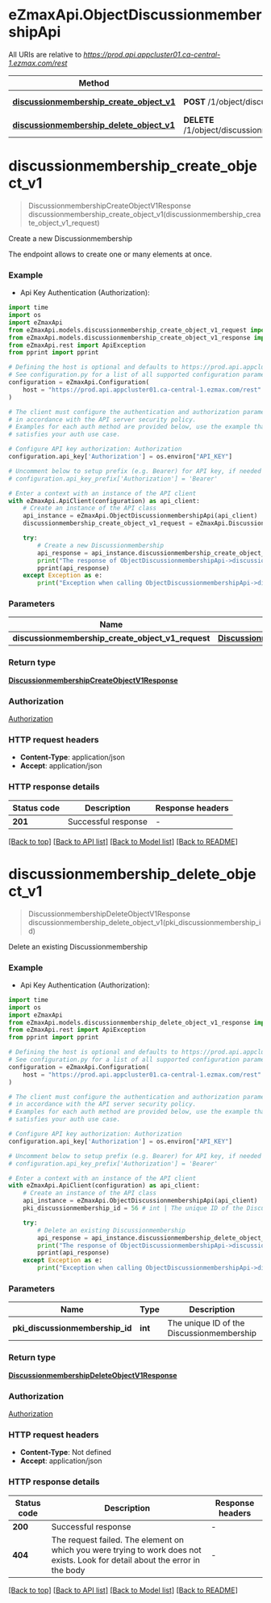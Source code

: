 # eZmaxApi.ObjectDiscussionmembershipApi

All URIs are relative to *https://prod.api.appcluster01.ca-central-1.ezmax.com/rest*

Method | HTTP request | Description
------------- | ------------- | -------------
[**discussionmembership_create_object_v1**](ObjectDiscussionmembershipApi.md#discussionmembership_create_object_v1) | **POST** /1/object/discussionmembership | Create a new Discussionmembership
[**discussionmembership_delete_object_v1**](ObjectDiscussionmembershipApi.md#discussionmembership_delete_object_v1) | **DELETE** /1/object/discussionmembership/{pkiDiscussionmembershipID} | Delete an existing Discussionmembership


# **discussionmembership_create_object_v1**
> DiscussionmembershipCreateObjectV1Response discussionmembership_create_object_v1(discussionmembership_create_object_v1_request)

Create a new Discussionmembership

The endpoint allows to create one or many elements at once.

### Example

* Api Key Authentication (Authorization):

```python
import time
import os
import eZmaxApi
from eZmaxApi.models.discussionmembership_create_object_v1_request import DiscussionmembershipCreateObjectV1Request
from eZmaxApi.models.discussionmembership_create_object_v1_response import DiscussionmembershipCreateObjectV1Response
from eZmaxApi.rest import ApiException
from pprint import pprint

# Defining the host is optional and defaults to https://prod.api.appcluster01.ca-central-1.ezmax.com/rest
# See configuration.py for a list of all supported configuration parameters.
configuration = eZmaxApi.Configuration(
    host = "https://prod.api.appcluster01.ca-central-1.ezmax.com/rest"
)

# The client must configure the authentication and authorization parameters
# in accordance with the API server security policy.
# Examples for each auth method are provided below, use the example that
# satisfies your auth use case.

# Configure API key authorization: Authorization
configuration.api_key['Authorization'] = os.environ["API_KEY"]

# Uncomment below to setup prefix (e.g. Bearer) for API key, if needed
# configuration.api_key_prefix['Authorization'] = 'Bearer'

# Enter a context with an instance of the API client
with eZmaxApi.ApiClient(configuration) as api_client:
    # Create an instance of the API class
    api_instance = eZmaxApi.ObjectDiscussionmembershipApi(api_client)
    discussionmembership_create_object_v1_request = eZmaxApi.DiscussionmembershipCreateObjectV1Request() # DiscussionmembershipCreateObjectV1Request | 

    try:
        # Create a new Discussionmembership
        api_response = api_instance.discussionmembership_create_object_v1(discussionmembership_create_object_v1_request)
        print("The response of ObjectDiscussionmembershipApi->discussionmembership_create_object_v1:\n")
        pprint(api_response)
    except Exception as e:
        print("Exception when calling ObjectDiscussionmembershipApi->discussionmembership_create_object_v1: %s\n" % e)
```



### Parameters


Name | Type | Description  | Notes
------------- | ------------- | ------------- | -------------
 **discussionmembership_create_object_v1_request** | [**DiscussionmembershipCreateObjectV1Request**](DiscussionmembershipCreateObjectV1Request.md)|  | 

### Return type

[**DiscussionmembershipCreateObjectV1Response**](DiscussionmembershipCreateObjectV1Response.md)

### Authorization

[Authorization](../README.md#Authorization)

### HTTP request headers

 - **Content-Type**: application/json
 - **Accept**: application/json

### HTTP response details

| Status code | Description | Response headers |
|-------------|-------------|------------------|
**201** | Successful response |  -  |

[[Back to top]](#) [[Back to API list]](../README.md#documentation-for-api-endpoints) [[Back to Model list]](../README.md#documentation-for-models) [[Back to README]](../README.md)

# **discussionmembership_delete_object_v1**
> DiscussionmembershipDeleteObjectV1Response discussionmembership_delete_object_v1(pki_discussionmembership_id)

Delete an existing Discussionmembership



### Example

* Api Key Authentication (Authorization):

```python
import time
import os
import eZmaxApi
from eZmaxApi.models.discussionmembership_delete_object_v1_response import DiscussionmembershipDeleteObjectV1Response
from eZmaxApi.rest import ApiException
from pprint import pprint

# Defining the host is optional and defaults to https://prod.api.appcluster01.ca-central-1.ezmax.com/rest
# See configuration.py for a list of all supported configuration parameters.
configuration = eZmaxApi.Configuration(
    host = "https://prod.api.appcluster01.ca-central-1.ezmax.com/rest"
)

# The client must configure the authentication and authorization parameters
# in accordance with the API server security policy.
# Examples for each auth method are provided below, use the example that
# satisfies your auth use case.

# Configure API key authorization: Authorization
configuration.api_key['Authorization'] = os.environ["API_KEY"]

# Uncomment below to setup prefix (e.g. Bearer) for API key, if needed
# configuration.api_key_prefix['Authorization'] = 'Bearer'

# Enter a context with an instance of the API client
with eZmaxApi.ApiClient(configuration) as api_client:
    # Create an instance of the API class
    api_instance = eZmaxApi.ObjectDiscussionmembershipApi(api_client)
    pki_discussionmembership_id = 56 # int | The unique ID of the Discussionmembership

    try:
        # Delete an existing Discussionmembership
        api_response = api_instance.discussionmembership_delete_object_v1(pki_discussionmembership_id)
        print("The response of ObjectDiscussionmembershipApi->discussionmembership_delete_object_v1:\n")
        pprint(api_response)
    except Exception as e:
        print("Exception when calling ObjectDiscussionmembershipApi->discussionmembership_delete_object_v1: %s\n" % e)
```



### Parameters


Name | Type | Description  | Notes
------------- | ------------- | ------------- | -------------
 **pki_discussionmembership_id** | **int**| The unique ID of the Discussionmembership | 

### Return type

[**DiscussionmembershipDeleteObjectV1Response**](DiscussionmembershipDeleteObjectV1Response.md)

### Authorization

[Authorization](../README.md#Authorization)

### HTTP request headers

 - **Content-Type**: Not defined
 - **Accept**: application/json

### HTTP response details

| Status code | Description | Response headers |
|-------------|-------------|------------------|
**200** | Successful response |  -  |
**404** | The request failed. The element on which you were trying to work does not exists. Look for detail about the error in the body |  -  |

[[Back to top]](#) [[Back to API list]](../README.md#documentation-for-api-endpoints) [[Back to Model list]](../README.md#documentation-for-models) [[Back to README]](../README.md)

